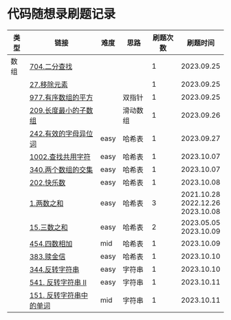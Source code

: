 # 代码随想录刷题记录

| 类型 | 链接                                                         | 难度 | 思路     | 刷题次数 | 刷题时间                               |
| ---- | ------------------------------------------------------------ | ---- | -------- | -------- | -------------------------------------- |
| 数组 | [704.二分查找](https://leetcode.cn/problems/binary-search/description/) |      |          | 1        | 2023.09.25                             |
|      | [27.移除元素](https://leetcode.cn/problems/remove-element/)  |      |          | 1        | 2023.09.25                             |
|      | [977.有序数组的平方](https://leetcode.cn/problems/squares-of-a-sorted-array/) |      | 双指针   | 1        | 2023.09.25                             |
|      | [209.长度最小的子数组](https://leetcode.cn/problems/minimum-size-subarray-sum/) |      | 滑动数组 | 1        | 2023.09.26                             |
|      | [242.有效的字母异位词](https://leetcode.cn/problems/valid-anagram/description/) | easy | 哈希表   | 1        | 2023.09.27                             |
|      | [1002.查找共用字符](https://leetcode.cn/problems/find-common-characters/description/) | easy | 哈希表   | 1        | 2023.10.07                             |
|      | [340.两个数组的交集](https://leetcode.cn/problems/intersection-of-two-arrays/description/) | easy | 哈希表   | 1        | 2023.10.07                             |
|      | [202.快乐数](https://leetcode.cn/problems/happy-number/)     | easy | 哈希表   | 1        | 2023.10.08                             |
|      | [1.两数之和](https://leetcode.cn/problems/4sum-ii/description/) | easy | 哈希表   | 3        | 2021.10.28<br>2022.12.26<br>2023.10.08 |
|      | [15.三数之和](https://leetcode.cn/problems/3sum/description/) | easy | 哈希表   | 2        | 2023.05.05<br>2023.10.09               |
|      | [454.四数相加](https://leetcode.cn/problems/4sum-ii/description/) | mid  | 哈希表   | 1        | 2023.10.09                             |
|      | [383.赎金信](https://leetcode.cn/problems/ransom-note/description/) | easy | 哈希表   | 1        | 2023.10.10                             |
|      | [344.反转字符串](https://leetcode.cn/problems/reverse-string/) | easy | 字符串   | 1        | 2023.10.10                             |
|      | [541. 反转字符串 II](https://leetcode.cn/problems/reverse-string-ii/) | easy | 字符串   | 1        | 2023.10.11                             |
|      | [151. 反转字符串中的单词](https://leetcode.cn/problems/reverse-words-in-a-string/) | mid  | 字符串   | 1        | 2023.10.11                             |

